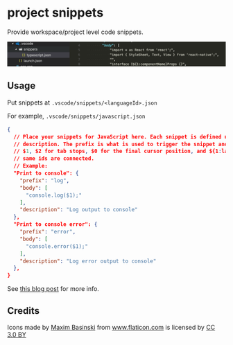 # project snippets 

Provide workspace/project level code snippets.

![screenshot](images/screenshot.png)

## Usage

Put snippets at `.vscode/snippets/<languageId>.json`

For example, `.vscode/snippets/javascript.json`

```json
{
  // Place your snippets for JavaScript here. Each snippet is defined under a snippet name and has a prefix, body and 
  // description. The prefix is what is used to trigger the snippet and the body will be expanded and inserted. Possible variables are:
  // $1, $2 for tab stops, $0 for the final cursor position, and ${1:label}, ${2:another} for placeholders. Placeholders with the 
  // same ids are connected.
  // Example:
  "Print to console": {
    "prefix": "log",
    "body": [
      "console.log($1);"
    ],
    "description": "Log output to console"
  },
  "Print to console error": {
    "prefix": "error",
    "body": [
      "console.error($1);"
    ],
    "description": "Log error output to console"
  },
}
```

See <a href="https://medium.com/hack-visual-studio-code/share-snippets-with-your-team-in-vs-code-817801e853fb">this blog post</a> for more info.

## Credits
<div>Icons made by <a href="http://www.flaticon.com/authors/maxim-basinski" title="Maxim Basinski">Maxim Basinski</a> from <a href="http://www.flaticon.com" title="Flaticon">www.flaticon.com</a> is licensed by <a href="http://creativecommons.org/licenses/by/3.0/" title="Creative Commons BY 3.0" target="_blank">CC 3.0 BY</a></div>
